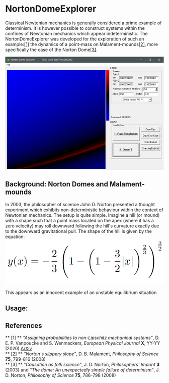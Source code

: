 # NortonDomeExplorer
Classical Newtonian mechanics is generally considered a prime example of 
determinism. It is however possible to construct systems within the 
confines of Newtonian mechanics which appear indeterministic.
The NortonDomeExplorer was developed for the exploration of such an 
example:[\[1\]](#ref_DS1) the dynamics of a point-mass on Malament-mounds[\[2\]](#ref_mal),
more specifically the case of the Norton Dome[\[3\]](#ref_nort).

![screenshot](equations/Dome_ScreenShot.png)


## Background: Norton Domes and Malament-mounds
In 2003, the philosopher of science John D. Norton presented a thought experiment which
exhibits non-deterministic behaviour within the context of Newtonian mechanics. The setup 
is quite simple. Imagine a hill (or mound) with a shape such that a point mass located 
on the apex (where it has a zero velocity) may roll downward following the hill's curvature 
exactly due to the downward gravitational pull. The shape of the hill is given by the 
equation:
![DomeEquation](equations/DomeEquation.png)


This appears as an innocent example of an
unstable equilibrium situation


## Usage:




## References
** <a name="ref_DS1">\[1\]</a> ** *"Assigning probabilities to non-Lipschitz mechanical systems"*, D. E. P. Vanpoucke and S. Wenmackers, *European Physical Journal* **X**, YY-YY (2020) [ArXiv](https://arxiv.org/abs/2001.10375)</br>
** <a name="ref_mal">\[2\]</a> ** *"Norton's slippery slope"*, D. B. Malament, *Philosophy of Science* **75**, 799-816 (2008)</br>
** <a name="ref_nort">\[3\]</a> ** *"Causation as folk science"*, J. D. Norton, *Philosophers' Imprint* **3** (2003) and
*"The dome: An unexpectedly simple failure of determinism"*, J. D. Norton, *Philosophy of Science* **75**, 786-798 (2008)</br>

